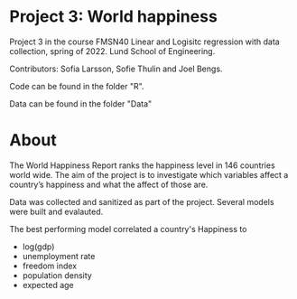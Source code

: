 # Project 3: World happiness
Project 3 in the course FMSN40 Linear and Logisitc regression with data collection, spring of 2022. Lund School of Engineering.

Contributors: Sofia Larsson, Sofie Thulin and Joel Bengs.

Code can be found in the folder "R".

Data can be found in the folder "Data"

# About
The World Happiness Report ranks the happiness level in 146 countries world wide. The aim of the project
is to investigate which variables affect a country’s happiness and what the affect of those are.

Data was collected and sanitized as part of the project. Several models were built and evalauted.

The best performing model correlated a country's Happiness to
- log(gdp)
- unemployment rate
- freedom index
- population density
- expected age

